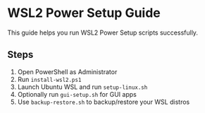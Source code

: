# WSL2 Power Setup Guide

This guide helps you run WSL2 Power Setup scripts successfully.

## Steps
1. Open PowerShell as Administrator
2. Run `install-wsl2.ps1`
3. Launch Ubuntu WSL and run `setup-linux.sh`
4. Optionally run `gui-setup.sh` for GUI apps
5. Use `backup-restore.sh` to backup/restore your WSL distros